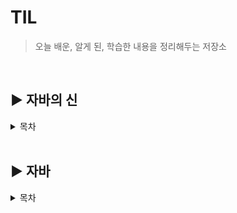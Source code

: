 # TIL
> 오늘 배운, 알게 된, 학습한 내용을 정리해두는 저장소
</br>

## :arrow_forward: 자바의 신
<details>
<summary>목차</summary>

1. [클래스와 객체, 인스턴스](godOfJava/class-and-object.md)

</details>
<br>

## :arrow_forward: 자바
<details>
<summary>목차</summary>

1. [character의 incoding](java/character-incoding.md)

</details>

